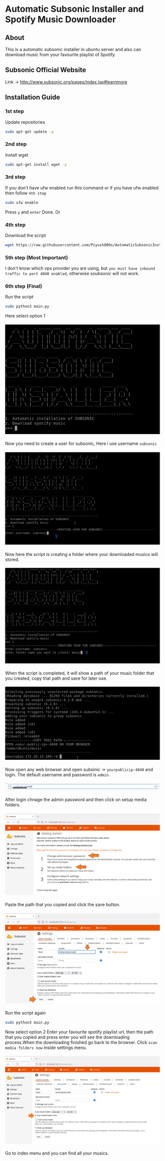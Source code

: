 
# Automatic Subsonic Installer and Spotify Music Downloader
## About
This is a automatic subsonic installer in ubuntu server and also can download music from your favourite playlist of Spotify.

####
## Subsonic Official Website
Link -> http://www.subsonic.org/pages/index.jsp#learnmore

## Installation Guide
### 1st step
Update repositories
```bash
sudo apt-get update -y
```
### 2nd step
Install wget
```bash
sudo apt-get install wget -y
```
### 3rd step
If you don't have ufw enabled run this command or if you have ufw enabled then follow `4th step`
```bash
sudo ufw enable
```
Press `y` and `enter` Done.
Or


### 4th step
Download the script
```bash
wget https://raw.githubusercontent.com/Piyush800x/AutomaticSubsonicInstaller/main/main.py
```

### 5th step (Most Important)
I don't know which vps provider you are using, but `you must have inbound traffic to port 4040 enabled`, otherwise soubsonic will not work.

### 6th step (Final)
Run the script
```bash
sudo python3 main.py
```
Here select option 1
####
![Image 1](https://github.com/Piyush800x/AutomaticSubsonicInstaller/blob/main/img/subsonic_1.PNG)
####
Now you need to create a user for subsonic, Here i use username `subsonic` 
####
![Image 1](https://github.com/Piyush800x/AutomaticSubsonicInstaller/blob/main/img/subsonic_2.PNG)
####
Now here the script is creating a folder where your downloaded musics will stored.
####
![Image 1](https://github.com/Piyush800x/AutomaticSubsonicInstaller/blob/main/img/subsonic_3.PNG)
####
When the script is completed, it will show a path of your music folder that you created, copy that path and save for later use.
####
![Image 1](https://github.com/Piyush800x/AutomaticSubsonicInstaller/blob/main/img/subsonic_4.PNG)
####
Now open any web browser and open subsinic -> `yourpublicip:4040` and login.
The default username and password is `admin`.
####
![Image 1](https://github.com/Piyush800x/AutomaticSubsonicInstaller/blob/main/img/subsonic_5.PNG)
#### 
After login chnage the admin password and then click on setup media folders.
####
![Image 1](https://github.com/Piyush800x/AutomaticSubsonicInstaller/blob/main/img/subsonic_6.PNG)
####
Paste the path that you copied and click the save button.
#### 
![Image 1](https://github.com/Piyush800x/AutomaticSubsonicInstaller/blob/main/img/subsonic_7.PNG)
#### 
Run the script again
```bash
sudo python3 main.py
```
Now select option 2
Enter your favourite spotify playlist url, then the path that you copied and press enter you will see the downloading process.When the downloading finished go back to the browser. Click `scan media folders now` inside settings menu.
####
![Image 1](https://github.com/Piyush800x/AutomaticSubsonicInstaller/blob/main/img/subsonic_8.PNG)
####
Go to index menu and you can find all your musics.

